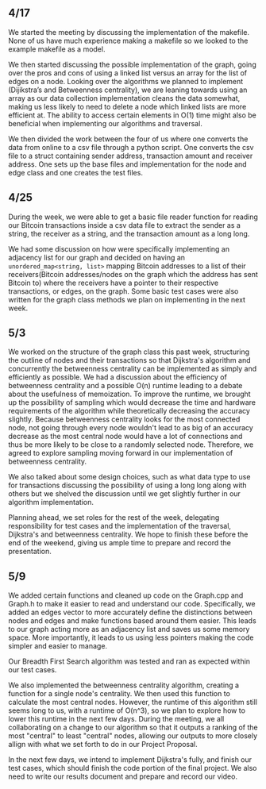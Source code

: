 ## 4/17
We started the meeting by discussing the implementation of the makefile. None of us have much experience making a makefile so we looked to the example makefile as a model. 

We then started discussing the possible implementation of the graph, going over the pros and cons of using a linked list versus an array for the list of edges on a node. 
Looking over the algorithms we planned to implement (Dijikstra’s and Betweenness centrality), we are leaning towards using an array as our data collection implementation 
cleans the data somewhat, making us less likely to need to delete a node which linked lists are more efficient at. The ability to access certain elements in O(1) time might 
also be beneficial when implementing our algorithms and traversal. 

We then divided the work between the four of us where one converts the data from online to a csv file through a python script. One converts the csv file to a struct containing 
sender address, transaction amount and receiver address. One sets up the base files and implementation for the node and edge class and one creates the test files. 

## 4/25
During the week, we were able to get a basic file reader function for reading our Bitcoin transactions inside a csv data file to extract the sender as a string, the receiver as a string, and the transaction amount as a long long.

We had some discussion on how were specifically implementing an adjacency list for our graph and decided on having an `unordered_map<string, list>` mapping Bitcoin addresses to a list of their receivers(Bitcoin addresses/nodes on the graph which the address has sent Bitcoin to) where the receivers have a pointer to their respective transactions, or edges, on the graph. Some basic test cases were also written for the graph class methods we plan on implementing in the next week.

## 5/3 
We worked on the structure of the graph class this past week, structuring the outline of nodes and their transactions so that Dijkstra's algorithm and concurrently the betweenness centrality can be implemented as simply and efficiently as possible. We had a discussion about the efficiency of betweenness centrality and a possible O(n) runtime leading to a debate about the usefulness of memoization. To improve the runtime, we brought up the possibility of sampling which would decrease the time and hardware requirements of the algorithm while theoretically decreasing the accuracy slightly. Because betweenness centrality looks for the most connected node, not going through every node wouldn't lead to as big of an accuracy decrease as the most central node would have a lot of connections and thus be more likely to be close to a randomly selected node. Therefore, we agreed to explore sampling moving forward in our implementation of betweenness centrality. 

We also talked about some design choices, such as what data type to use for transactions discussing the possibility of using a long long along with others but we shelved the discussion until we get slightly further in our algorithm implementation. 

Planning ahead, we set roles for the rest of the week, delegating responsibility for test cases and the implementation of the traversal, Dijkstra's and betweenness centrality. We hope to finish these before the end of the weekend, giving us ample time to prepare and record the presentation. 

## 5/9
We added certain functions and cleaned up code on the Graph.cpp and Graph.h to make it easier to read and understand our code. Specifically, we added an edges vector to more accurately define the distinctions between nodes and edges and make functions based around them easier. This leads to our graph acting more as an adjacency list and saves us some memory space. More importantly, it leads to us using less pointers making the code simpler and easier to manage. 

Our Breadth First Search algorithm was tested and ran as expected within our test cases.

We also implemented the betweenness centrality algorithm, creating a function for a single node's centrality. We then used this function to calculate the most central nodes. However, the runtime of this algorithm still seems long to us, with a runtime of O(n^3), so we plan to explore how to lower this runtime in the next few days. During the meeting, we all collaborating on a change to our algorithm so that it outputs a ranking of the most "central" to least "central" nodes, allowing our outputs to more closely allign with what we set forth to do in our Project Proposal.  

In the next few days, we intend to implement Dijkstra's fully, and finish our test cases, which should finish the code portion of the final project. We also need to write our results document and prepare and record our video. 
